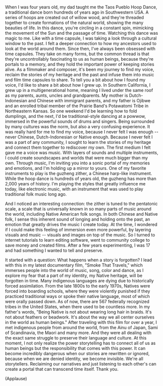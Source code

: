 
When I was four years old,
my dad taught me
the Taos Pueblo Hoop Dance,
a traditional dance born hundreds
of years ago in Southwestern USA.
A series of hoops are created
out of willow wood,
and they&#39;re threaded together
to create formations of the natural world,
showing the many beauties of life.
In this dance, you&#39;re circling
in a constant spin,
mimicking the movement of the Sun
and the passage of time.
Watching this dance was magic to me.
Like with a time capsule,
I was taking a look through
a cultural window to the past.
I felt a deeper connection
to how my ancestors used to look
at the world around them.
Since then, I&#39;ve always been
obsessed with time capsules.
They take on many forms,
but the common thread
is that they&#39;re uncontrollably fascinating
to us as human beings,
because they&#39;re portals to a memory,
and they hold the important power
of keeping stories alive.
As a filmmaker and composer,
it&#39;s been my journey to find my voice,
reclaim the stories
of my heritage and the past
and infuse them into music and film
time capsules to share.
To tell you a bit about
how I found my voice,
I&#39;d like to share a bit
about how I grew up.
In Southern California, I grew up
in a multigenerational home,
meaning I lived under the same roof
as my parents, aunts,
uncles and grandparents.
My mother is Dutch-Indonesian and Chinese
with immigrant parents,
and my father is Ojibwe
and an enrolled tribal member
of the Prairie Band&#39;s Potawatomi Tribe
in Northeastern Kansas.
So one weekend I&#39;d be learning
how to fold dumplings,
and the next, I&#39;d be
traditional-style dancing
at a powwow,
immersed in the powerful sounds
of drums and singers.
Being surrounded by many
cultures was the norm,
but also a very confusing experience.
It was really hard for me
to find my voice,
because I never felt I was enough --
never Chinese, Dutch-Indonesian
or Native enough.
Because I never felt I was a part
of any community,
I sought to learn
the stories of my heritage
and connect them together
to rediscover my own.
The first medium I felt
gave me a voice was music.
With layers of sounds
and multiple instruments,
I could create soundscapes and worlds
that were much bigger than my own.
Through music, I&#39;m inviting you
into a sonic portal
of my memories and emotions,
and I&#39;m holding up a mirror to yours.
One of my favorite instruments to play
is the guzheng zither,
a Chinese harp-like instrument.
While the hoop dance
is hundreds of years old,
the guzheng has more
than 2,000 years of history.
I&#39;m playing the styles that greatly
influence me today,
like electronic music,
with an instrument that was used
to play traditional folk music long ago.

And I noticed an interesting connection:
the zither is tuned
to the pentatonic scale,
a scale that is universally known
in so many parts of music
around the world,
including Native American folk songs.
In both Chinese and Native folk,
I sense this inherent sound of longing
and holding onto the past,
an emotion that greatly drives
the music I create today.
At the time, I wondered if I could make
this feeling of immersion
even more powerful,
by layering visuals and music --
visuals and images on top of the music.
So I turned to internet tutorials
to learn editing software,
went to community college to save money
and created films.
After a few years experimenting,
I was 17 and had something
I wanted to tell and preserve.

It started with a question:
What happens when a story is forgotten?
I lead with this in my latest
documentary film,
&quot;Smoke That Travels,&quot;
which immerses people into the world
of music, song, color and dance,
as I explore my fear that a part
of my identity, my Native heritage,
will be forgotten in time.
Many indigenous languages are dying
due to historically forced assimilation.
From the late 1800s to the early 1970s,
Natives were forced into boarding schools,
where they were violently punished
if they practiced traditional ways
or spoke their native language,
most of which were orally passed down.
As of now, there are 567 federally
recognized tribes in the United States,
when there used to be countless more.
In my father&#39;s words,
&quot;Being Native is not about
wearing long hair in braids.
It&#39;s not about feathers or beadwork.
It&#39;s about the way we all center ourselves
in the world as human beings.&quot;
After traveling with this film
for over a year,
I met indigenous people
from around the world,
from the Ainu of Japan,
Sami of Scandinavia,
the Maori
and many more.
And they were all dealing
with the exact same struggle
to preserve their language and culture.
At this moment, I not only realize
the power storytelling has
to connect all of us as human beings
but the responsibility
that comes with this power.
It can become incredibly dangerous
when our stories are rewritten or ignored,
because when we are denied identity,
we become invisible.
We&#39;re all storytellers.
Reclaiming our narratives
and just listening to each other&#39;s
can create a portal
that can transcend time itself.
Thank you.

(Applause)

